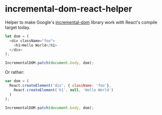 # incremental-dom-react-helper

Helper to make Google's [incremental-dom](https://github.com/google/incremental-dom) library work with React's compile target today.

```js
let dom = (
  <div className="foo">
    <h1>Hello World</h1>
  </div>
);

IncrementalDOM.patch(document.body, dom);
```

Or rather:

```js
var dom = (
  React.createElement('div', { className: 'foo'},
    React.createElement('h1', null, 'Hello World')
  )
);

IncrementalDOM.patch(document.body, dom);
```
